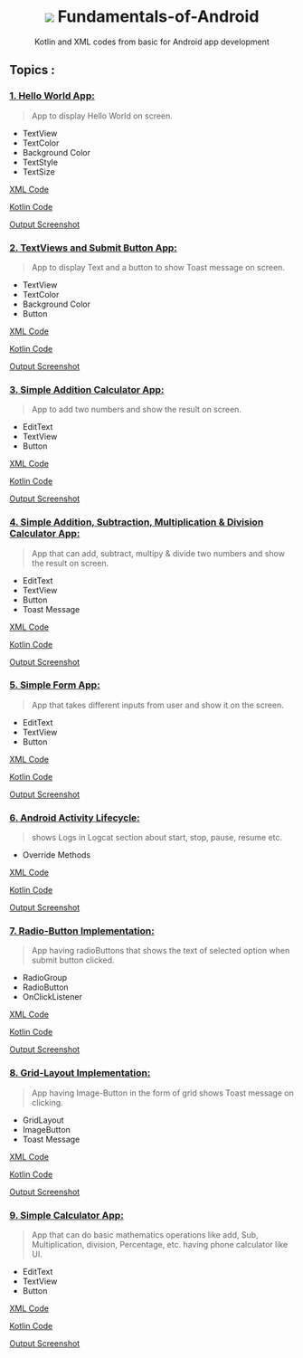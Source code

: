 <h1 align="center"> <img src="https://1.bp.blogspot.com/-7A4WynwLsMw/XbBpCXG8fHI/AAAAAAAAMt4/uOa1bpLskYgrwGbllhSu2SDj_Mig8SXJQCLcBGAsYHQ/s1600/2000_600px.gif"> Fundamentals-of-Android  </h1>

 <p align="center"> Kotlin and XML codes from basic for Android app development </p>
 
 ## Topics : 
### <u>1. Hello World App:</u>


> App to display Hello World on screen. 
- TextView
- TextColor
- Background Color
- TextStyle
- TextSize


[XML Code](Xml/P1.xml) 

[Kotlin Code](Kotlin/P1.kt)

[Output Screenshot](Images/S1.png)

### <u>2. TextViews and Submit Button App:</u>

> App to display Text and a button to show Toast message on screen. 
- TextView
- TextColor
- Background Color
- Button


[XML Code](Xml/P2.xml) 

[Kotlin Code](Kotlin/P2.kt)

[Output Screenshot](Images/S2.png)


### <u>3. Simple Addition Calculator App:</u>

> App to add two numbers and show the result on screen. 
- EditText
- TextView
- Button

[XML Code](Xml/P3.xml) 

[Kotlin Code](Kotlin/P3.kt)

[Output Screenshot](Images/S3.png)


### <u>4. Simple Addition, Subtraction, Multiplication & Division Calculator App:</u>

> App that can add, subtract, multipy & divide two numbers and show the result on screen. 

- EditText
- TextView
- Button
- Toast Message

[XML Code](Xml/P4.xml) 

[Kotlin Code](Kotlin/P4.kt)

[Output Screenshot](Images/S4.png)

### <u>5. Simple Form App:</u>

> App that takes different inputs from user and show it on the screen. 

- EditText
- TextView
- Button

[XML Code](Xml/P5.xml) 

[Kotlin Code](Kotlin/P5.kt)

[Output Screenshot](Images/S5.png)

### <u>6. Android Activity Lifecycle:</u>

> shows Logs in Logcat section about start, stop, pause, resume etc.

- Override Methods

[XML Code](Xml/P6.xml) 

[Kotlin Code](Kotlin/P6.kt)

[Output Screenshot](Images/S6.png)

### <u>7. Radio-Button Implementation:</u>

> App having radioButtons that shows the text of selected option when submit button clicked.

 - RadioGroup
 - RadioButton
 - OnClickListener

[XML Code](Xml/P7.xml) 

[Kotlin Code](Kotlin/P7.kt)

[Output Screenshot](Images/S7.png)


### <u>8. Grid-Layout Implementation:</u>

> App having Image-Button in the form of grid shows Toast message on clicking.

- GridLayout
- ImageButton
- Toast Message

[XML Code](Xml/P8.xml) 

[Kotlin Code](Kotlin/P8.kt)

[Output Screenshot](Images/S8.png)


### <u>9. Simple Calculator App:</u>

> App that can do basic mathematics operations like add, Sub, Multiplication, division, Percentage, etc. having phone calculator like UI.

- EditText
- TextView
- Button

[XML Code](Xml/P9.xml) 

[Kotlin Code](Kotlin/P9.kt)

[Output Screenshot](Images/S9.png)
